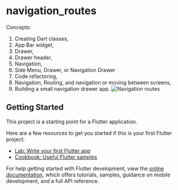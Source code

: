# navigation_routes

Concepts: 
1. Creating Dart classes, 
2. App Bar widget,
3. Drawer,
4. Drawer header,
5. Navigation,
6. Side Menu, Drawer, or Navigation Drawer
7. Code refactoring,
8. Navigation, Routing, and navigation or moving between screens,
9. Building a small navigation drawer app.
![Navigation routes](https://github.com/iabdulwahab7/flutter-navigation_routes/assets/76598467/a37a1ffc-d255-4f0f-a1b7-abf27ad6b07e)


## Getting Started

This project is a starting point for a Flutter application.

Here are a few resources to get you started if this is your first Flutter project:

- [Lab: Write your first Flutter app](https://docs.flutter.dev/get-started/codelab)
- [Cookbook: Useful Flutter samples](https://docs.flutter.dev/cookbook)

For help getting started with Flutter development, view the
[online documentation](https://docs.flutter.dev/), which offers tutorials,
samples, guidance on mobile development, and a full API reference.
